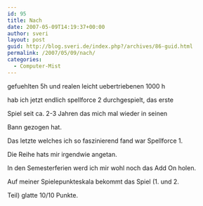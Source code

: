 ```yaml
---
id: 95
title: Nach
date: 2007-05-09T14:19:37+00:00
author: sveri
layout: post
guid: http://blog.sveri.de/index.php?/archives/86-guid.html
permalink: /2007/05/09/nach/
categories:
  - Computer-Mist
---
```

gefuehlten 5h und realen leicht uebertriebenen 1000 h
  
hab ich jetzt endlich spellforce 2 durchgespielt, das erste
  
Spiel seit ca. 2-3 Jahren das mich mal wieder in seinen
  
Bann gezogen hat.

Das letzte welches ich so faszinierend fand war Spellforce 1.

Die Reihe hats mir irgendwie angetan.

In den Semesterferien werd ich mir wohl noch das Add On holen.

Auf meiner Spielepunkteskala bekommt das Spiel (1. und 2. 
  
Teil) glatte 10/10 Punkte.